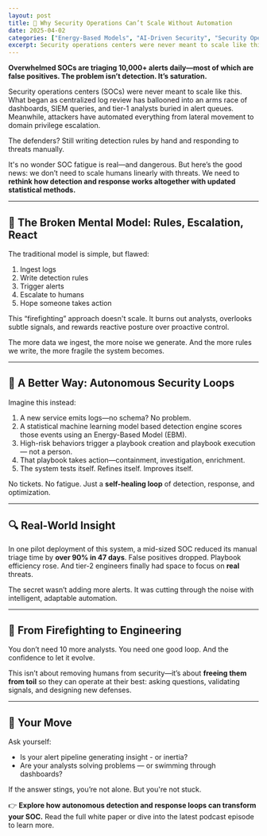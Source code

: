 ```yaml
---
layout: post
title: 🧱 Why Security Operations Can’t Scale Without Automation
date: 2025-04-02
categories: ["Energy-Based Models", "AI-Driven Security", "Security Operations Centers", "Autonomous Threat Detection", "SOC Automation", "Cybersecurity AI", "Alert Triage", "False Positives Reduction", "Security Engineering", "Machine Learning in Security"]
excerpt: Security operations centers were never meant to scale like this. What began as centralized log review has ballooned into an arms race of dashboards, SIEM queries, and tier-1 analysts buried in alert queues. Meanwhile, attackers have automated everything from lateral movement to domain privilege escalation.
---
```


**Overwhelmed SOCs are triaging 10,000+ alerts daily—most of which are false positives. The problem isn’t detection. It’s saturation.**

Security operations centers (SOCs) were never meant to scale like this. What began as centralized log review has ballooned into an arms race of dashboards, SIEM queries, and tier-1 analysts buried in alert queues. Meanwhile, attackers have automated everything from lateral movement to domain privilege escalation.

The defenders? Still writing detection rules by hand and responding to threats manually.

It's no wonder SOC fatigue is real—and dangerous. But here’s the good news: we don’t need to scale humans linearly with threats. We need to **rethink how detection and response works altogether with updated statistical methods.**

---

## 🧠 The Broken Mental Model: Rules, Escalation, React

The traditional model is simple, but flawed:

1. Ingest logs  
2. Write detection rules  
3. Trigger alerts  
4. Escalate to humans  
5. Hope someone takes action

This “firefighting” approach doesn't scale. It burns out analysts, overlooks subtle signals, and rewards reactive posture over proactive control.

The more data we ingest, the more noise we generate. And the more rules we write, the more fragile the system becomes.

---

## 🔁 A Better Way: Autonomous Security Loops

Imagine this instead:

1. A new service emits logs—no schema? No problem.  
2. A statistical machine learning model based detection engine scores those events using an Energy-Based Model (EBM).  
3. High-risk behaviors trigger a playbook creation and playbook execution — not a person.  
4. That playbook takes action—containment, investigation, enrichment.  
5. The system tests itself. Refines itself. Improves itself.

No tickets. No fatigue. Just a **self-healing loop** of detection, response, and optimization.

---

## 🔍 Real-World Insight

In one pilot deployment of this system, a mid-sized SOC reduced its manual triage time by **over 90% in 47 days**. False positives dropped. Playbook efficiency rose. And tier-2 engineers finally had space to focus on **real** threats.

The secret wasn’t adding more alerts. It was cutting through the noise with intelligent, adaptable automation.

---

## 🔄 From Firefighting to Engineering

You don’t need 10 more analysts. You need one good loop. And the confidence to let it evolve.

This isn’t about removing humans from security—it’s about **freeing them from toil** so they can operate at their best: asking questions, validating signals, and designing new defenses.

---

## 🎯 Your Move

Ask yourself:
- Is your alert pipeline generating insight - or inertia?
- Are your analysts solving problems — or swimming through dashboards?

If the answer stings, you’re not alone. But you're not stuck.

👉 **Explore how autonomous detection and response loops can transform your SOC.** Read the full white paper or dive into the latest podcast episode to learn more.